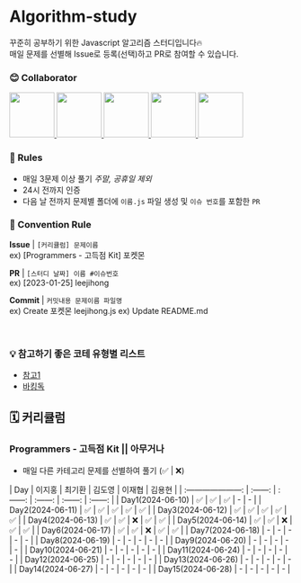 # Algorithm-study

꾸준히 공부하기 위한 Javascript 알고리즘 스터디입니다🔥  
매일 문제를 선별해 Issue로 등록(선택)하고 PR로 참여할 수 있습니다.

### 😊 Collaborator

<div>
  <a href="https://github.com/lee-ji-hong">
    <img src="https://avatars.githubusercontent.com/u/88364280?v=4" width="80" style="max-width: 100%;">
  </a>
  <a href="https://github.com/gihwan-dev">
    <img src="https://avatars.githubusercontent.com/u/84307361?v=4" width="80" style="max-width: 100%;">
  </a>
  <a href="https://github.com/CreatorDodo">
    <img src="https://avatars.githubusercontent.com/u/112838087?v=4" width="80" style="max-width: 100%;">
  </a>
  <a href="https://github.com/JaeHyup0504">
    <img src="https://avatars.githubusercontent.com/u/72785296?v=4" width="80" style="max-width: 100%;">
  </a>
  <a href="https://github.com/yonghyun421">
    <img src="https://avatars.githubusercontent.com/u/81367886?v=4" width="80" style="max-width: 100%;">
  </a>
</div>

### 📢 Rules

- 매일 3문제 이상 풀기 _주말, 공휴일 제외_
- 24시 전까지 인증
- 다음 날 전까지 문제별 폴더에 `이름.js` 파일 생성 및 `이슈 번호`를 포함한 `PR`

### 🌈 Convention Rule

**Issue** | `[커리큘럼] 문제이름`  
ex) [Programmers - 고득점 Kit] 포켓몬

**PR** | `[스터디 날짜] 이름 #이슈번호`  
ex) [2023-01-25] leejihong

**Commit** | `커밋내용 문제이름 파일명`  
ex) Create 포켓몬 leejihong.js
ex) Update README.md

<br/>

### 💡 참고하기 좋은 코테 유형별 리스트

- [참고1](https://apricot-tendency-f48.notion.site/51677421ce914737b04e112f19fd29c8)
- [바킹독](https://github.com/encrypted-def/basic-algo-lecture)

## 🗓️ 커리큘럼

### Programmers - 고득점 Kit || 아무거나

- 매일 다른 카테고리 문제를 선별하여 풀기 (✅ | ❌)

|        Day        | 이지홍 | 최기환 | 김도영 | 이재협 | 김용현 |
| :———————: | :——: | :——: | :——: | :——: | :——: |
| Day1(2024-06-10)  |   ✅   |   ✅   |   ✅   |   -    |   -    |
| Day2(2024-06-11)  |   ✅   |   ✅   |   ✅   |   ✅   |   ✅   |
| Day3(2024-06-12)  |   ✅   |   ✅   |   ✅   |   ✅   |   ✅   |
| Day4(2024-06-13)  |   ✅   |   ✅   |   ❌   |   ✅   |   ✅   |
| Day5(2024-06-14)  |   ✅   |   ✅   |   ❌   |   ✅   |   ✅   |
| Day6(2024-06-17)  |   ✅   |   ✅   |   ❌   |   ✅   |   ✅   |
| Day7(2024-06-18)  |   -    |   -    |   -    |   -    |   -    |
| Day8(2024-06-19)  |   -    |   -    |   -    |   -    |   -    |
| Day9(2024-06-20)  |   -    |   -    |   -    |   -    |   -    |
| Day10(2024-06-21) |   -    |   -    |   -    |   -    |   -    |
| Day11(2024-06-24) |   -    |   -    |   -    |   -    |   -    |
| Day12(2024-06-25) |   -    |   -    |   -    |   -    |   -    |
| Day13(2024-06-26) |   -    |   -    |   -    |   -    |   -    |
| Day14(2024-06-27) |   -    |   -    |   -    |   -    |   -    |
| Day15(2024-06-28) |   -    |   -    |   -    |   -    |   -    |
